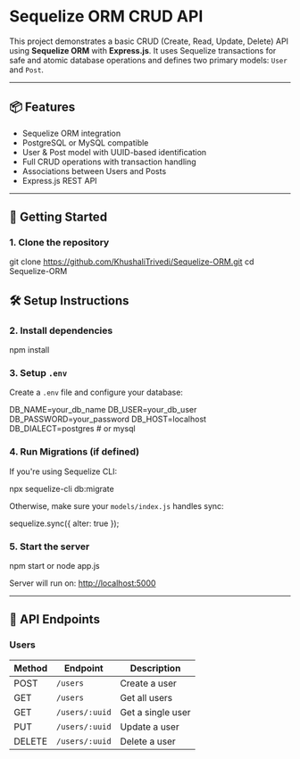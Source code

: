 # Sequelize ORM CRUD API

This project demonstrates a basic CRUD (Create, Read, Update, Delete) API using **Sequelize ORM** with **Express.js**. It uses Sequelize transactions for safe and atomic database operations and defines two primary models: `User` and `Post`.

---

## 📦 Features

- Sequelize ORM integration
- PostgreSQL or MySQL compatible
- User & Post model with UUID-based identification
- Full CRUD operations with transaction handling
- Associations between Users and Posts
- Express.js REST API

---

## 🚀 Getting Started

### 1. Clone the repository

git clone https://github.com/KhushaliTrivedi/Sequelize-ORM.git
cd Sequelize-ORM

## 🛠 Setup Instructions

### 2. Install dependencies

npm install

### 3. Setup `.env`

Create a `.env` file and configure your database:

DB_NAME=your_db_name
DB_USER=your_db_user
DB_PASSWORD=your_password
DB_HOST=localhost
DB_DIALECT=postgres # or mysql

### 4. Run Migrations (if defined)

If you're using Sequelize CLI:

npx sequelize-cli db:migrate

Otherwise, make sure your `models/index.js` handles sync:

sequelize.sync({ alter: true });

### 5. Start the server

npm start
or
node app.js

Server will run on: [http://localhost:5000](http://localhost:5000)

---

## 🧪 API Endpoints

### Users

| Method | Endpoint       | Description       |
|--------|----------------|-------------------|
| POST   | `/users`       | Create a user     |
| GET    | `/users`       | Get all users     |
| GET    | `/users/:uuid` | Get a single user |
| PUT    | `/users/:uuid` | Update a user     |
| DELETE | `/users/:uuid` | Delete a user     |

